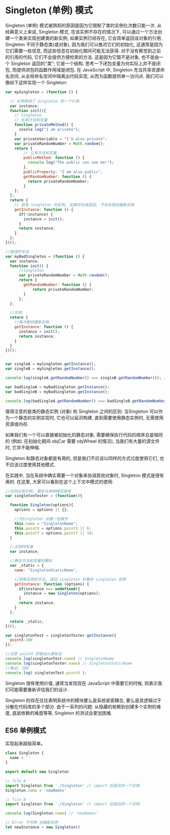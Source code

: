 # Singleton (单例) 模式

Singleton (单例) 模式被熟知的原因是因为它限制了类的实例化次数只能一次. 从经典意义上来说, Singleton 模式, 在该实例不存在的情况下, 可以通过一个方法创建一个类来实现创建类的新实例; 如果实例已经存在, 它会简单返回该对象的引用. Singleton 不同于静态类(或对象), 因为我们可以推迟它们的初始化, 这通常是因为它们需要一些信息, 而这些信息在初始化期间可能无法获得. 对于没有察觉到之前的引用的代码, 它们不会提供方便检索的方法. 这是因为它既不是对象, 也不是由一个 Singleton 返回的"类"; 它是一个结构. 思考一下闭包变量为何实际上并不是闭包, 而提供闭包的函数作用域是闭包. 在 JavaScript 中, Singleton 充当共享资源命名空间, 从全局命名空间中隔离出代码实现, 从而为函数提供单一访问点. 我们可以像如下这样实现一个 Singleton:

```js
var mySingleton = (function () {

  // 实例保持了 Singleton 的一个引用
  var instance;
  function init(){
    // Singleton
    // 私有方法和变量
    function privateMethod() {
      cosole.log("I am private");
    }
    var privateVariable = "I'm also private";
    var privateRandomNumber = Math.random();
    return {
        // 公有方法和变量
        publicMethod: function () {
          console.log("The public can see me!");
        },
        publicProperty: "I am also public",
        getRandomNumber: function () {
          return privateRandomNumber;
        }
    };
  };
  return {
    // 获取 Singleton 的实例, 如果存在就返回, 不存在就创建新实例
    getInstance: function () {
      if(!instance) {
        instance = init();
      }
      return instance;
    }
  };
})();

//错误的写法
var myBadSingleton = (function () {
  var instance;
  function init() {
      //Singleton
      var privateRandomNumber = Math.random();
      return {
        getRandomNumber: function () {
            return privateRandomNumber;
        }
      };
  };

  //实例
  return {
    //每次都创建新实例
    getInstance: function () {
      instance = init();
      return instance;
    }
  }
})();


var singleA = mySingleton.getInstance();
var singleB = mySingleton.getInstance();

console.log(singleA.getRandomNumber() === singleB.getRandomNumber()); // true

var badSingleA = myBadSingleton.getInstance();
var badSingleB = myBadSingleton.getInstance();

console.log(badSingleA.getRandomNumber() === badSingleB.getRandomNumber()); // false
```

值得注意的是类的静态实例 (对象) 和 Singleton 之间的区别: 当Singleton 可以作为一个静态的实例实现时, 它也可以延迟构建, 直到需要使用静态实例时, 无需使用资源或内存.

如果我们有一个可以直接被初始化的静态对象, 需要确保执行代码的顺序总是相同的 (例如: 在初始化期间 objCar 需要 objWheel 的情况), 当我们有大量的源文件时, 它并不能伸缩.

Singleton 和静态对象都是有用的, 但是我们不应该以同样的方式过度使用它们, 也不应该过度使用其他模式.   

在实践中, 当在系统中确实需要一个对象来协调其他对象时, Singleton 模式是很有用的. 在这里, 大家可以看到在这个上下文中模式的使用:

```js
//实际应用示例, 静态与单例模式使用
var singletonTester = (function(){

  function Singleton(options){
    options = options || {};

    //为Singleton 设置一些属性
    this.name = "SingletonName";
    this.pointX = options.pointX || 6;
    this.pointY = options.pointY || 10;
  }

  //实例持有者
  var instance;

  //静态方法和变量的模拟
  var _static = {
    name: "SingletonStaticName",

    //获取实例的方法, 返回 singleton 对象的 singleton 实例
    getInstance: function (options) {
      if(instance === undefined){
        instance = new Singleton(options);
      }
      return instance;
    }
  };

  return _static;
})();

var singletonTest = singletonTester.getInstance({
  pointX:100
});

//记录 pointX 的输出以便验证
console.log(singletonTest.name) // SingletonName
console.log(singletonTester.name) // SingletonStaticName
//输出: 100
console.log( singletonTest.pointX );
```

Singleton 很有使用价值, 通常当发现现在 JavaScript 中需要它的时候, 则表示我们可能需要重新评估我们的设计.

Singleton 的存在往往表明系统中的模块要么是系统紧密耦合, 要么是其逻辑过于分散在代码库的多个部分. 由于一系列的问题: 从隐藏的依赖到创建多个实例的难度, 底层依赖的难度等等, Singleton 的测试会更加困难.

## ES6 单例模式

实现起来超级简单。
```js
class Singleton {
  name = ''
}

export default new Singleton

// file A
import Singleton from './Singleton' // import 后指向同一个实例
Singleton.name = 'newNames'

// file B
import Singleton from './Singleton' // import 后指向同一个实例

console.log(Singleton.name) // 'newNames'

// Error 不可用 创建新实例
let newInstance = new Singleton()
```

